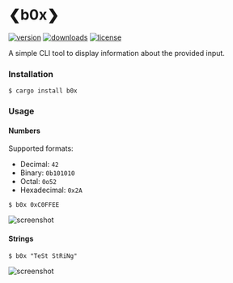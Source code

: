 # ❮b0x❯

[![version][badges/version]][crates.io/b0x]
[![downloads][badges/downloads]][crates.io/b0x]
[![license][badges/license]][license]

A simple CLI tool to display information about the provided input.

### Installation
```console
$ cargo install b0x
```

### Usage
#### Numbers
Supported formats:
- Decimal: `42`
- Binary: `0b101010`
- Octal: `0o52`
- Hexadecimal: `0x2A`

```console
$ b0x 0xC0FFEE
```

![screenshot][demo-0xC0FFEE]

#### Strings

```console
$ b0x "TeSt StRiNg"
```

![screenshot][demo-string]

[crates.io/b0x]: https://crates.io/crates/b0x

[license]: https://github.com/u32i64/b0x/blob/master/LICENSE
[changelog]: https://github.com/u32i64/b0x/blob/master/CHANGELOG.md

[badges/version]: https://img.shields.io/crates/v/b0x.svg?style=for-the-badge
[badges/downloads]: https://img.shields.io/crates/d/b0x.svg?style=for-the-badge
[badges/license]: https://img.shields.io/crates/l/b0x.svg?style=for-the-badge

[demo-0xC0FFEE]: https://raw.githubusercontent.com/u32i64/b0x/master/img/0xc0ffee.png
[demo-string]: https://raw.githubusercontent.com/u32i64/b0x/master/img/string.png